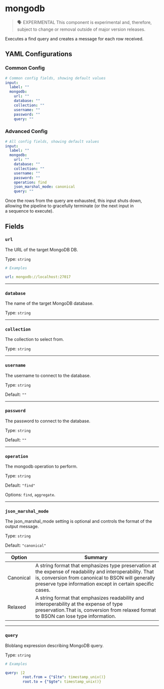 # mongodb

> 🗣 EXPERIMENTAL
This component is experimental and, therefore, subject to change or removal outside of major version releases.

Executes a find query and creates a message for each row received.

## YAML Configurations

### Common Config

```yaml
# Common config fields, showing default values
input:
  label: ""
  mongodb:
    url: ""
    database: ""
    collection: ""
    username: ""
    password: ""
    query: ""
```

### Advanced Config

```yaml
# All config fields, showing default values
input:
  label: ""
  mongodb:
    url: ""
    database: ""
    collection: ""
    username: ""
    password: ""
    operation: find
    json_marshal_mode: canonical
    query: ""
```

Once the rows from the query are exhausted, this input shuts down, allowing the pipeline to gracefully terminate (or the next input in a sequence to execute).

## Fields

### `url`

The URL of the target MongoDB DB.

Type: `string`

```yaml
# Examples

url: mongodb://localhost:27017
```

---

### `database`

The name of the target MongoDB database.

Type: `string`

---

### `collection`

The collection to select from.

Type: `string`

---

### `username`

The username to connect to the database.

Type: `string`

Default: `""`

---

### `password`

The password to connect to the database.

Type: `string`

Default: `""`

---

### `operation`

The mongodb operation to perform.

Type: `string`

Default: `"find"`

Options: `find`, `aggregate`.

---

### `json_marshal_mode`

The json_marshal_mode setting is optional and controls the format of the output message.

Type: `string`

Default: `"canonical"`

| Option | Summary |
| --- | --- |
| Canonical | A string format that emphasizes type preservation at the expense of readability and interoperability. That is, conversion from canonical to BSON will generally preserve type information except in certain specific cases. |
| Relaxed | A string format that emphasizes readability and interoperability at the expense of type preservation.That is, conversion from relaxed format to BSON can lose type information. |

---

### `query`

Bloblang expression describing MongoDB query.

Type: `string`

```yaml
# Examples

query: |2
        root.from = {"$lte": timestamp_unix()}
        root.to = {"$gte": timestamp_unix()}
```